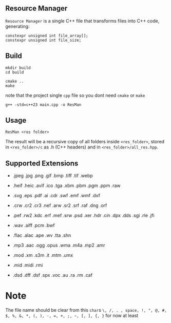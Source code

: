 ## Resource Manager

`Resource Manager` is a single C++ file that transforms files into C++ code, generating:

```
constexpr unsigned int file_array[];
constexpr unsigned int file_size;
```


## Build
```
mkdir build
cd build

cmake ..
make 
```
note that the project single `cpp` file so you dont need  `cmake` or `make`

```
g++ -std=c++23 main.cpp -o ResMan
```
## Usage

```
ResMan <res folder>
```

The result will be a recursive copy of all folders inside `<res_folder>`, stored in `<res_folder>/c` as .h (C++ headers) and in `<res_folder>/all_res.hpp`.

## Supported Extensions 
- .jpeg .jpg .png .gif .bmp .tiff .tif .webp
- .heif .heic .avif .ico .tga .xbm .pbm .pgm .ppm .raw
- .svg .eps .pdf .ai .cdr .swf .emf .wmf .dxf
- .crw .cr2 .cr3 .nef .arw .sr2 .srf .raf .dng .orf
- .pef .rw2 .kdc .erf .mef .srw .psd .xer .hdr .cin .dpx .dds .sgi .rle .jfi

- .wav .aiff .pcm .bwf
- .flac .alac .ape .wv .tta .shn
- .mp3 .aac .ogg .opus .wma .m4a .mp2 .amr
- .mod .xm .s3m .it .mtm .umx
- .mid .midi .rmi
- .dsd .dff .dsf .spx .voc .au .ra .rm .caf

# Note
The file name should be clear from this `char`s `\, /, . , space, !, ", @, #, $, %, &, *, (, ), -, =, +, ;, ~, [, ], {, }` for now at least